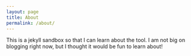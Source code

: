 ```yaml
---
layout: page
title: About
permalink: /about/
---
```


This is a jekyll sandbox so that I can learn about the tool. I am not big on blogging right now, but I thought it would be fun to learn about!